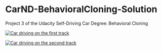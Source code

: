 # CarND-BehavioralCloning-Solution
Project 3 of the Udacity Self-Driving Car Degree: Behavioral Cloning

[![Car driving on the first track](http://img.youtube.com/vi/Zpw5Bf7OVww/0.jpg)](http://www.youtube.com/watch?v=Zpw5Bf7OVww)

[![Car driving on the second track](http://img.youtube.com/vi/wUyuApyLNk0/0.jpg)](https://youtu.be/wUyuApyLNk0)
